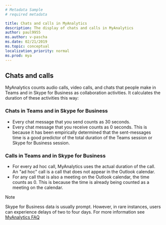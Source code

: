 ```yaml
---
# Metadata Sample
# required metadata

title: Chats and calls in MyAnalytics
description: The display of chats and calls in MyAnalytics
author: paul9955
ms.author: v-pascha
ms.date: 02/21/2019
ms.topic: conceptual
localization_priority: normal 
ms.prod: mya
---
```


## Chats and calls

MyAnalytics counts audio calls, video calls, and chats that people make in Teams and in Skype for Business as collaboration activities. It calculates the duration of these activities this way: 

### Chats in Teams and in Skype for Business

 * Every chat message that you send counts as 30 seconds.
 * Every chat message that you receive counts as 0 seconds. This is because it has been empirically determined that the sent-messages time is a good predictor of the total duration of the Teams session or Skype for Business session.

### Calls in Teams and in Skype for Business

 * For every ad hoc call, MyAnalytics uses the actual duration of the call. An "ad hoc" call is a call that does not appear in the Outlook calendar. 
 * For any call that is also a meeting on the Outlook calendar, the time counts as 0. This is because the time is already being counted as a meeting on the calendar.

  >[!Note]
  > Skype for Business data is usually prompt. However, in rare instances, users can experience delays of two to four days. For more information see [MyAnalytics FAQ](../../Overview/MyA-faq.md)